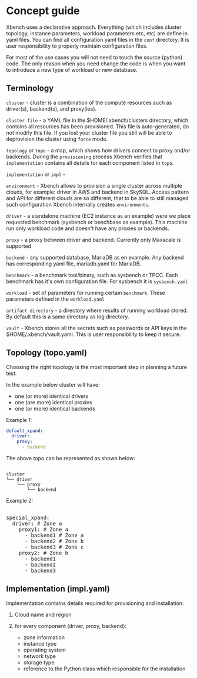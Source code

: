 # Concept guide

Xbench uses a declarative approach. Everything (which includes cluster topology, instance parameters, workload parameters etc, etc) are define in yaml files. You can find all configuration yaml files in the `conf` directory. It is user responsibility to properly maintain configuration files.

For most of the use cases you will not need to touch the source (python) code.
The only reason when you need change the code is when you want to introduce a new type of workload or new database.

## Terminology

`cluster` - cluster is a combination of the compute resources such as driver(s), backend(s), and proxy(ies).

`cluster file` - a YAML file in the $HOME/.xbench/clusters directory, which contains all resources has been provisioned. This file is auto-generated, do not modify this file. If you lost your cluster file you still will be able to deprovision the cluster using `force` mode.

`topology` or `topo` - a map, which shows how drivers connect to proxy and/or backends. During the `provisioning` process Xbench verifies that `implementation` contains all details for each component listed in `topo`.

`implementation` or `impl` -

`environment` - Xbench allows to provision a single cluster across multiple clouds, for example: driver in AWS and backend in SkySQL. Access pattern and API for different clouds are so different, that to be able to still managed such configuration Xbench internally creates `environments`.

`driver` - a standalone machine (EC2 instance as an example) were we place requested benchmark (sysbench or benchbase as example). This machine run only workload code and doesn't have any proxies or backends.

`proxy` - a proxy between driver and backend. Currently only Maxscale is supported

`backend` - any supported database, MariaDB as en example. Any backend has corresponding yaml file, mariadb.yaml for MariaDB.

`benchmark` - a benchmark tool/binary, such as sysbench or TPCC. Each benchmark has it's own configuration file. For sysbench it is `sysbench.yaml`

`workload` - set of parameters for running certain `benchmark`. These parameters defined in the `workload.yaml`

`artifact directory` - a directory where results of running workload stored. By default this is a same directory as log directory.

`vault` - Xbench stores all the secrets such as passwords or API keys in the $HOME/.xbench/vault.yaml. This is user responsibility to keep it secure.

## Topology (topo.yaml)

Choosing the right topology is the most important step in planning a future test.

In the example below cluster will have:

- one (or more) identical drivers
- one (ore more) identical proxies
- one (or more) identical backends

Example 1:

```yaml
default_xpand:
  driver:
    proxy:
      - backend

```

The above topo can be represented as shown below:

```

cluster
└── driver
    └── proxy
        └── backend

```

Example 2:

<pre>

special_xpand:
  driver: # Zone a
    proxy1: # Zone a
      - backend1 # Zone a
      - backend2 # Zone b
      - backend3 # Zone c
    proxy2: # Zone b
      - backend1
      - backend2
      - backend3
</pre>

## Implementation (impl.yaml)

Implementation contains details required for provisioning and installation:

1. Cloud name and region
2. for every component (driver, proxy, backend):

    - zone information
    - instance type
    - operating system
    - network type
    - storage type
    - reference to the Python class which responsible for the installation
